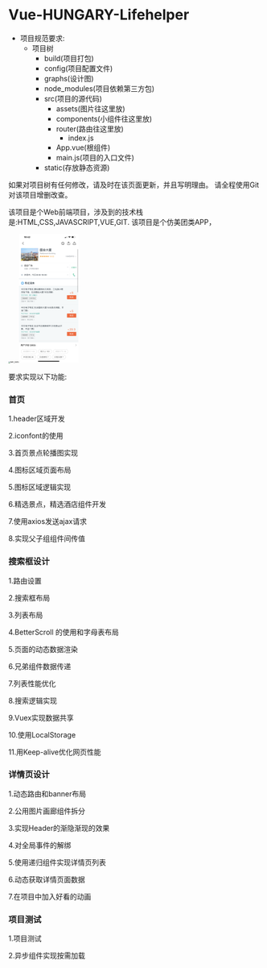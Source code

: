 # Vue-HUNGARY-Lifehelper
- 项目规范要求:
    - 项目树
      - build(项目打包)
      - config(项目配置文件)
      - graphs(设计图)
      - node_modules(项目依赖第三方包)
      - src(项目的源代码)
        - assets(图片往这里放)
        - components(小组件往这里放)
        - router(路由往这里放)
          - index.js
         - App.vue(根组件)
         - main.js(项目的入口文件)
      - static(存放静态资源)

如果对项目树有任何修改，请及时在该页面更新，并且写明理由。
请全程使用Git对该项目增删改查。

该项目是个Web前端项目，涉及到的技术栈是:HTML,CSS,JAVASCRIPT,VUE,GIT.
该项目是个仿美团类APP，

<img src="https://github.com/mzdora/Vue-HUNGARY-Lifehelper/blob/master/graphs/IMG_5584.PNG?raw=true" alt="IMG_5585" style="zoom:25%;" /><img src="https://github.com/mzdora/Vue-HUNGARY-Lifehelper/blob/master/graphs/IMG_5585.PNG?raw=true" alt="IMG_5584" style="zoom: 25%;" />



要求实现以下功能:

<h3>首页</h3>

1.header区域开发

2.iconfont的使用

3.首页景点轮播图实现

4.图标区域页面布局

5.图标区域逻辑实现

6.精选景点，精选酒店组件开发

7.使用axios发送ajax请求

8.实现父子组组件间传值



<h3>搜索框设计</h3>

1.路由设置

2.搜索框布局

3.列表布局

4.BetterScroll 的使用和字母表布局

5.页面的动态数据渲染

6.兄弟组件数据传递

7.列表性能优化

8.搜索逻辑实现

9.Vuex实现数据共享

10.使用LocalStorage

11.用Keep-alive优化网页性能



<h3>详情页设计</h3>

1.动态路由和banner布局

2.公用图片画廊组件拆分

3.实现Header的渐隐渐现的效果

4.对全局事件的解绑

5.使用递归组件实现详情页列表

6.动态获取详情页面数据

7.在项目中加入好看的动画



<h3>项目测试</h3>

1.项目测试

2.异步组件实现按需加载
